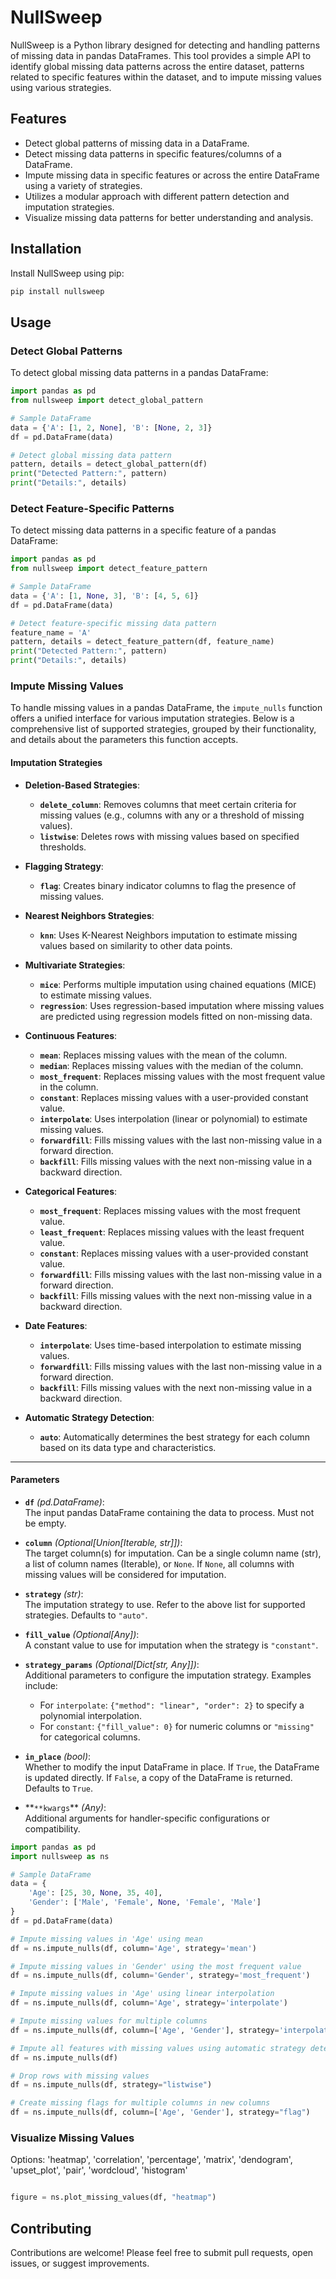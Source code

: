 # NullSweep

NullSweep is a Python library designed for detecting and handling patterns of missing data in pandas DataFrames. This tool provides a simple API to identify global missing data patterns across the entire dataset, patterns related to specific features within the dataset, and to impute missing values using various strategies.

## Features

- Detect global patterns of missing data in a DataFrame.
- Detect missing data patterns in specific features/columns of a DataFrame.
- Impute missing data in specific features or across the entire DataFrame using a variety of strategies.
- Utilizes a modular approach with different pattern detection and imputation strategies.
- Visualize missing data patterns for better understanding and analysis.

## Installation

Install NullSweep using pip:

```bash
pip install nullsweep
```

## Usage

### Detect Global Patterns

To detect global missing data patterns in a pandas DataFrame:

```python
import pandas as pd
from nullsweep import detect_global_pattern

# Sample DataFrame
data = {'A': [1, 2, None], 'B': [None, 2, 3]}
df = pd.DataFrame(data)

# Detect global missing data pattern
pattern, details = detect_global_pattern(df)
print("Detected Pattern:", pattern)
print("Details:", details)
```

### Detect Feature-Specific Patterns

To detect missing data patterns in a specific feature of a pandas DataFrame:

```python
import pandas as pd
from nullsweep import detect_feature_pattern

# Sample DataFrame
data = {'A': [1, None, 3], 'B': [4, 5, 6]}
df = pd.DataFrame(data)

# Detect feature-specific missing data pattern
feature_name = 'A'
pattern, details = detect_feature_pattern(df, feature_name)
print("Detected Pattern:", pattern)
print("Details:", details)
```

### Impute Missing Values

To handle missing values in a pandas DataFrame, the `impute_nulls` function offers a unified interface for various imputation strategies. Below is a comprehensive list of supported strategies, grouped by their functionality, and details about the parameters this function accepts.

#### **Imputation Strategies**

- **Deletion-Based Strategies**:

  - **`delete_column`**: Removes columns that meet certain criteria for missing values (e.g., columns with any or a threshold of missing values).
  - **`listwise`**: Deletes rows with missing values based on specified thresholds.

- **Flagging Strategy**:

  - **`flag`**: Creates binary indicator columns to flag the presence of missing values.

- **Nearest Neighbors Strategies**:

  - **`knn`**: Uses K-Nearest Neighbors imputation to estimate missing values based on similarity to other data points.

- **Multivariate Strategies**:

  - **`mice`**: Performs multiple imputation using chained equations (MICE) to estimate missing values.
  - **`regression`**: Uses regression-based imputation where missing values are predicted using regression models fitted on non-missing data.

- **Continuous Features**:

  - **`mean`**: Replaces missing values with the mean of the column.
  - **`median`**: Replaces missing values with the median of the column.
  - **`most_frequent`**: Replaces missing values with the most frequent value in the column.
  - **`constant`**: Replaces missing values with a user-provided constant value.
  - **`interpolate`**: Uses interpolation (linear or polynomial) to estimate missing values.
  - **`forwardfill`**: Fills missing values with the last non-missing value in a forward direction.
  - **`backfill`**: Fills missing values with the next non-missing value in a backward direction.

- **Categorical Features**:

  - **`most_frequent`**: Replaces missing values with the most frequent value.
  - **`least_frequent`**: Replaces missing values with the least frequent value.
  - **`constant`**: Replaces missing values with a user-provided constant value.
  - **`forwardfill`**: Fills missing values with the last non-missing value in a forward direction.
  - **`backfill`**: Fills missing values with the next non-missing value in a backward direction.

- **Date Features**:

  - **`interpolate`**: Uses time-based interpolation to estimate missing values.
  - **`forwardfill`**: Fills missing values with the last non-missing value in a forward direction.
  - **`backfill`**: Fills missing values with the next non-missing value in a backward direction.

- **Automatic Strategy Detection**:
  - **`auto`**: Automatically determines the best strategy for each column based on its data type and characteristics.

---

#### **Parameters**

- **`df`** _(pd.DataFrame)_:  
  The input pandas DataFrame containing the data to process. Must not be empty.

- **`column`** _(Optional[Union[Iterable, str]])_:  
  The target column(s) for imputation. Can be a single column name (str), a list of column names (Iterable), or `None`. If `None`, all columns with missing values will be considered for imputation.

- **`strategy`** _(str)_:  
  The imputation strategy to use. Refer to the above list for supported strategies. Defaults to `"auto"`.

- **`fill_value`** _(Optional[Any])_:  
  A constant value to use for imputation when the strategy is `"constant"`.

- **`strategy_params`** _(Optional[Dict[str, Any]])_:  
  Additional parameters to configure the imputation strategy. Examples include:

  - For `interpolate`: `{"method": "linear", "order": 2}` to specify a polynomial interpolation.
  - For `constant`: `{"fill_value": 0}` for numeric columns or `"missing"` for categorical columns.

- **`in_place`** _(bool)_:  
  Whether to modify the input DataFrame in place. If `True`, the DataFrame is updated directly. If `False`, a copy of the DataFrame is returned. Defaults to `True`.

- **`**kwargs`\*\* _(Any)_:  
  Additional arguments for handler-specific configurations or compatibility.

```python
import pandas as pd
import nullsweep as ns

# Sample DataFrame
data = {
    'Age': [25, 30, None, 35, 40],
    'Gender': ['Male', 'Female', None, 'Female', 'Male']
}
df = pd.DataFrame(data)

# Impute missing values in 'Age' using mean
df = ns.impute_nulls(df, column='Age', strategy='mean')

# Impute missing values in 'Gender' using the most frequent value
df = ns.impute_nulls(df, column='Gender', strategy='most_frequent')

# Impute missing values in 'Age' using linear interpolation
df = ns.impute_nulls(df, column='Age', strategy='interpolate')

# Impute missing values for multiple columns
df = ns.impute_nulls(df, column=['Age', 'Gender'], strategy='interpolate')

# Impute all features with missing values using automatic strategy detection
df = ns.impute_nulls(df)

# Drop rows with missing values
df = ns.impute_nulls(df, strategy="listwise")

# Create missing flags for multiple columns in new columns
df = ns.impute_nulls(df, column=['Age', 'Gender'], strategy="flag")

```

### Visualize Missing Values

Options: 'heatmap', 'correlation', 'percentage', 'matrix', 'dendogram', 'upset_plot', 'pair', 'wordcloud', 'histogram'

```python

figure = ns.plot_missing_values(df, "heatmap")
```

## Contributing

Contributions are welcome! Please feel free to submit pull requests, open issues, or suggest improvements.
